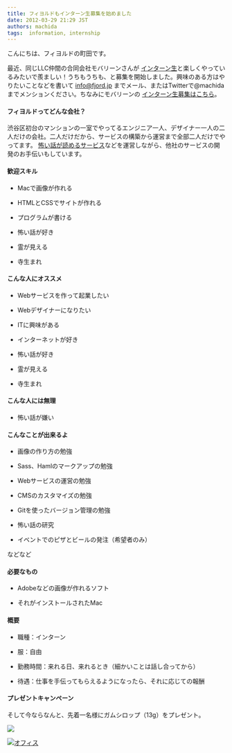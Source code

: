 ```yaml
---
title: フィヨルドもインターン生募集を始めました
date: 2012-03-29 21:29 JST
authors: machida
tags:  information, internship
---
```

こんにちは、フィヨルドの町田です。

最近、同じLLC仲間の合同会社モバリーンさんが [インターン生](http://www.doorkeeper.jp/intern-blog)と楽しくやっているみたいで羨ましい！うちもうちも、と募集を開始しました。興味のある方はやりたいことなどを書いて info@fjord.jp までメール、またはTwitterで@machidaまでメンションください。ちなみにモバリーンの [インターン生募集はこちら](http://www.mobalean.com/ja/recruit/intern2011)。

#### フィヨルドってどんな会社？

渋谷区初台のマンションの一室でやってるエンジニア一人、デザイナー一人の二人だけの会社。二人だけだから、サービスの構築から運営まで全部二人だけでやってます。 [怖い話が読めるサービス](http://kowabana.jp "怖話")などを運営しながら、他社のサービスの開発のお手伝いもしています。

#### 歓迎スキル

- Macで画像が作れる

- HTMLとCSSでサイトが作れる

- プログラムが書ける

- 怖い話が好き

- 霊が見える

- 寺生まれ

#### こんな人にオススメ

- Webサービスを作って起業したい

- Webデザイナーになりたい

- ITに興味がある

- インターネットが好き

- 怖い話が好き

- 霊が見える

- 寺生まれ

#### こんな人には無理

- 怖い話が嫌い

#### こんなことが出来るよ

- 画像の作り方の勉強

- Sass、Hamlのマークアップの勉強

- Webサービスの運営の勉強

- CMSのカスタマイズの勉強

- Gitを使ったバージョン管理の勉強

- 怖い話の研究

- イベントでのピザとビールの発注（希望者のみ）

などなど

#### 必要なもの

- Adobeなどの画像が作れるソフト

- それがインストールされたMac

#### 概要

- 職種：インターン

- 服：自由

- 勤務時間：来れる日、来れるとき（細かいことは話し合ってから）

- 待遇：仕事を手伝ってもらえるようになったら、それに応じての報酬

#### プレゼントキャンペーン

そして今ならなんと、先着一名様にガムシロップ（13g）をプレゼント。

![](http://distilleryimage11.instagram.com/4fefb9867ef111e1989612313815112c_7.jpg)

[![オフィス](http://farm3.staticflickr.com/2621/5708235041_ba50cc93ec.jpg)](http://www.flickr.com/photos/fjord_llc/5708235041/ "オフィス by 町田 哲平（teppei machida）, on Flickr")
